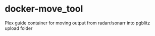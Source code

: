 # docker-move_tool
Plex guide container for moving output from radarr/sonarr into pgblitz upload folder
